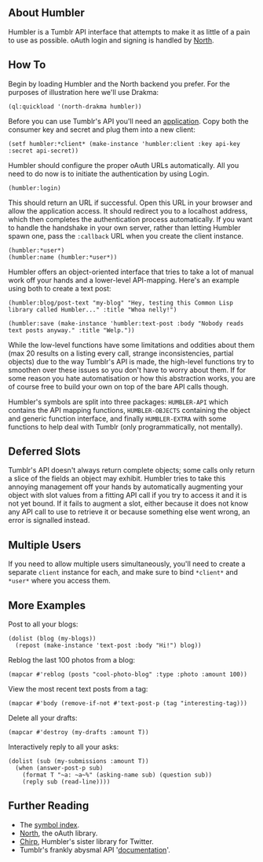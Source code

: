 ## About Humbler
Humbler is a Tumblr API interface that attempts to make it as little of a pain to use as possible. oAuth login and signing is handled by [North](http://shinmera.github.io/north/).

## How To
Begin by loading Humbler and the North backend you prefer. For the purposes of illustration here we'll use Drakma:

    (ql:quickload '(north-drakma humbler))

Before you can use Tumblr's API you'll need an [application](http://www.tumblr.com/oauth/apps). Copy both the consumer key and secret and plug them into a new client:

    (setf humbler:*client* (make-instance 'humbler:client :key api-key :secret api-secret))

Humbler should configure the proper oAuth URLs automatically. All you need to do now is to initiate the authentication by using Login.

    (humbler:login)

This should return an URL if successful. Open this URL in your browser and allow the application access. It should redirect you to a localhost address, which then completes the authentication process automatically. If you want to handle the handshake in your own server, rather than letting Humbler spawn one, pass the `:callback` URL when you create the client instance.

    (humbler:*user*)
    (humbler:name (humbler:*user*))

Humbler offers an object-oriented interface that tries to take a lot of manual work off your hands and a lower-level API-mapping. Here's an example using both to create a text post:

    (humbler:blog/post-text "my-blog" "Hey, testing this Common Lisp library called Humbler..." :title "Whoa nelly!")
    
    (humbler:save (make-instance 'humbler:text-post :body "Nobody reads text posts anyway." :title "Welp."))

While the low-level functions have some limitations and oddities about them (max 20 results on a listing every call, strange inconsistencies, partial objects) due to the way Tumblr's API is made, the high-level functions try to smoothen over these issues so you don't have to worry about them. If for some reason you hate automatisation or how this abstraction works, you are of course free to build your own on top of the bare API calls though.

Humbler's symbols are split into three packages: `HUMBLER-API` which contains the API mapping functions, `HUMBLER-OBJECTS` containing the object and generic function interface, and finally `HUMBLER-EXTRA` with some functions to help deal with Tumblr (only programmatically, not mentally).

## Deferred Slots
Tumblr's API doesn't always return complete objects; some calls only return a slice of the fields an object may exhibit. Humbler tries to take this annoying management off your hands by automatically augmenting your object with slot values from a fitting API call if you try to access it and it is not yet bound. If it fails to augment a slot, either because it does not know any API call to use to retrieve it or because something else went wrong, an error is signalled instead.

## Multiple Users
If you need to allow multiple users simultaneously, you'll need to create a separate `client` instance for each, and make sure to bind `*client*` and `*user*` where you access them.

## More Examples
Post to all your blogs:

    (dolist (blog (my-blogs))
      (repost (make-instance 'text-post :body "Hi!") blog))

Reblog the last 100 photos from a blog:

    (mapcar #'reblog (posts "cool-photo-blog" :type :photo :amount 100))

View the most recent text posts from a tag:

    (mapcar #'body (remove-if-not #'text-post-p (tag "interesting-tag)))

Delete all your drafts:

    (mapcar #'destroy (my-drafts :amount T))

Interactively reply to all your asks:

    (dolist (sub (my-submissions :amount T))
      (when (answer-post-p sub)
        (format T "~a: ~a~%" (asking-name sub) (question sub))
        (reply sub (read-line))))

## Further Reading
* The [symbol index](http://shinmera.github.io/humbler/).
* [North](http://shinmera.github.io/north/), the oAuth library.
* [Chirp](http://shinmera.github.io/chirp/), Humbler's sister library for Twitter.
* Tumblr's frankly abysmal API '[documentation](https://www.tumblr.com/docs/en/api/v2)'.
